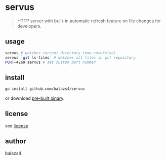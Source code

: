 # servus

> HTTP server with built-in automatic refresh feature on file changes for developers.

## usage

```sh
servus # watches current directory (non-recursive)
servus `git ls-files` # watches all files in git repository
PORT=4269 servus # set custom port number 
```

## install

```sh
go install github.com/balazs4/servus
```

or download [pre-built binary](https://github.com/balazs4/servus/releases).

## license

see [license](./license)

## author

balazs4
